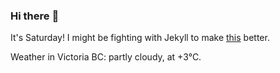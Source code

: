 ### Hi there :wave:

It's Saturday! I might be fighting with Jekyll to make [this](https://swissclubtoronto.ca) better.

Weather in Victoria BC: partly cloudy, at +3°C.
